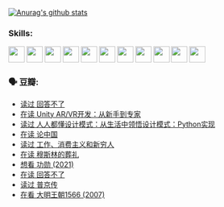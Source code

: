 
[![Anurag's github stats](https://github-readme-stats.vercel.app/api?username=w940853815)](https://github.com/anuraghazra/github-readme-stats)

### Skills:

<code><img height="32" src="https://cdn.jsdelivr.net/npm/simple-icons@v5/icons/python.svg"></code>
<code><img height="32" src="https://cdn.jsdelivr.net/npm/simple-icons@v5/icons/javascript.svg"></code>
<code><img height="32" src="https://cdn.jsdelivr.net/npm/simple-icons@v5/icons/django.svg"></code>
<code><img height="32" src="https://cdn.jsdelivr.net/npm/simple-icons@v5/icons/flask.svg"></code>
<code><img height="32" src="https://cdn.jsdelivr.net/npm/simple-icons@v5/icons/vuetify.svg"></code>
<code><img height="32" src="https://cdn.jsdelivr.net/npm/simple-icons@v5/icons/git.svg"></code>
<code><img height="32" src="https://cdn.jsdelivr.net/npm/simple-icons@v5/icons/docker.svg"></code>
<code><img height="32" src="https://cdn.jsdelivr.net/npm/simple-icons@v5/icons/postgresql.svg"></code>
<code><img height="32" src="https://cdn.jsdelivr.net/npm/simple-icons@v5/icons/elasticsearch.svg"></code>
<code><img height="32" src="https://cdn.jsdelivr.net/npm/simple-icons@v5/icons/macos.svg"></code>
<code><img height="32" src="https://cdn.jsdelivr.net/npm/simple-icons@v5/icons/linux.svg"></code>

### 🗣 豆瓣:

<!-- DOUBAN-ACTIVITIES:START -->
- [读过 回答不了](https://www.douban.com/people/136069238/status/3812155932/?_i=48643307)
- [在读 Unity AR/VR开发：从新手到专家](https://www.douban.com/people/136069238/status/3810864648/?_i=48643307)
- [读过 人人都懂设计模式：从生活中领悟设计模式：Python实现](https://www.douban.com/people/136069238/status/3806334005/?_i=48643307)
- [在读 论中国](https://www.douban.com/people/136069238/status/3805671678/?_i=48643307)
- [读过 工作、消费主义和新穷人](https://www.douban.com/people/136069238/status/3803834644/?_i=48643307)
- [在读 穆斯林的葬礼](https://www.douban.com/people/136069238/status/3802824932/?_i=48643307)
- [想看 功勋‎ (2021)](https://www.douban.com/people/136069238/status/3802127044/?_i=48643307)
- [在读 回答不了](https://www.douban.com/people/136069238/status/3802078489/?_i=48643307)
- [读过 普京传](https://www.douban.com/people/136069238/status/3802076688/?_i=48643307)
- [在看 大明王朝1566‎ (2007)](https://www.douban.com/people/136069238/status/3800275133/?_i=48643307)
<!-- DOUBAN-ACTIVITIES:END -->
<!--
**w940853815/w940853815** is a ✨ _special_ ✨ repository because its `README.md` (this file) appears on your GitHub profile.

Here are some ideas to get you started:

- 🔭 I’m currently working on ...
- 🌱 I’m currently learning ...
- 👯 I’m looking to collaborate on ...
- 🤔 I’m looking for help with ...
- 💬 Ask me about ...
- 📫 How to reach me: ...
- 😄 Pronouns: ...
- ⚡ Fun fact: ...
-->
